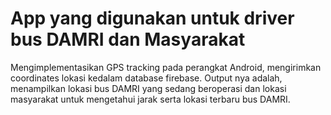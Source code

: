 # App yang digunakan untuk driver bus DAMRI dan Masyarakat
Mengimplementasikan GPS tracking pada perangkat Android, mengirimkan coordinates lokasi kedalam database firebase.
Output nya adalah, menampilkan lokasi bus DAMRI yang sedang beroperasi dan lokasi masyarakat untuk mengetahui jarak serta lokasi terbaru bus DAMRI.
